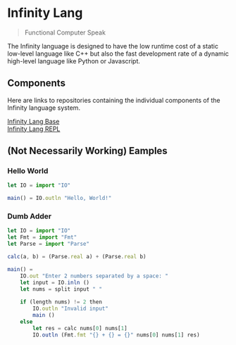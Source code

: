 # Infinity Lang
> Functional Computer Speak

The Infinity language is designed to have the low runtime cost of a static low-level language like C++ but also the fast development rate of a dynamic high-level language like Python or Javascript.

## Components
Here are links to repositories containing the individual components of the Infinity language system.

[Infinity Lang Base](https://github.com/RamblingMadMan/ilang-base)  
[Infinity Lang REPL](https://github.com/RamblingMadMan/ilang-repl)  

## (Not Necessarily Working) Eamples

### Hello World
```javascript
let IO = import "IO"

main() = IO.outln "Hello, World!"
```

### Dumb Adder
```javascript
let IO = import "IO"
let Fmt = import "Fmt"
let Parse = import "Parse"

calc(a, b) = (Parse.real a) + (Parse.real b)

main() =
    IO.out "Enter 2 numbers separated by a space: "
    let input = IO.inln ()
    let nums = split input " "
    
    if (length nums) != 2 then
        IO.outln "Invalid input"
        main ()
    else
        let res = calc nums[0] nums[1]
        IO.outln (Fmt.fmt "{} + {} = {}" nums[0] nums[1] res)
```
